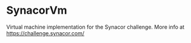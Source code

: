 # SynacorVm
Virtual machine implementation for the Synacor challenge.
More info at https://challenge.synacor.com/
